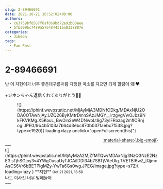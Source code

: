 ```yaml
---
slug: 2-89466691
date: 2021-10-21 16:52:02+09:00
authors:
  - c63759bf8587f6af069bd72e92b08aee
  - 5fb309bc7489a576484431ba8338807e
categories:
  - Jiheon
tags:
  - Fan Post
---
```


# 2-89466691

<div class="post-container" markdown="1">
<div class="content-container md-sidebar__scrollwrap" markdown="1">

난 이 지헌이가 너무 좋은데구름처럼 다정한 미소를 지으면 되게 힐링이 돼❕♥️<br><br>+ジホンちゃん返信くれてありがとう🥲💖
<figure markdown="1">
![](https://phinf.wevpstatic.net/MjAyMjA3MDNfODkg/MDAxNjU2ODA0OTAwNjAy.UZQ26ByKMtrDmnSAzJMGY__lrzgvgVwOJbz9NkFKVKMg.X5KouL_BwOin2eW4DNwbLt6g73yIFRozag2mflORnjog.JPEG/9b4b5103a7b64d3ebc870b0371aebc7f538.jpg?type=e1920){ loading=lazy onclick="openFullscreen(this)"}
</figure>


</div>
</div>

<div style="text-align: right;" markdown="1">
<a href="https://weverse.io/fromis9/fanpost/2-89466691" style="text-align: right;">:material-share:{.big-emoji}</a>
</div>
---

<div class="comments-container md-sidebar__scrollwrap" markdown="1">
<div class="comment" markdown="1">
<div class='id-container' markdown="1">
![](https://phinf.wevpstatic.net/MjAyMzA2MjZfMTQw/MDAxNjg3NzQ3NzE2NzE3.sTjhSGjoy3v4YWgOusaUyTJCAiIDDI34b7SBTjVAeUIg.TVETBI6wZ_tQjmoAsCS6Vr6bBETPlgMZy-YwTa6Gs0wg.JPEG/image.jpg?type=s72){ loading=lazy }
**<span class="artist">지헌</span>** <small>Oct 21 2021, 16:58</small><br>
</div>
<div class='comment-body' markdown="1">
나도 이사진 너무 맘에들어
</div>
</div>
</div>
---

